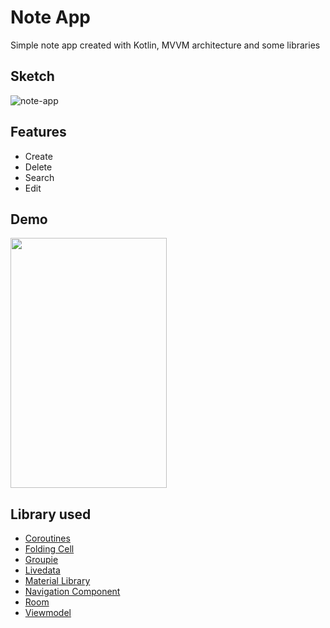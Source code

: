 # **Note App**
Simple note app created with Kotlin, MVVM architecture and some libraries

## Sketch
![note-app](https://user-images.githubusercontent.com/48203569/99637170-d0fb1700-2a87-11eb-8f03-d265d0518ec3.jpg)

## Features
* Create
* Delete
* Search
* Edit

## Demo
<img src="https://user-images.githubusercontent.com/48203569/99905679-ae7e2d80-2d15-11eb-8807-0e4ab73fd74b.gif" width="250" height="400">  

## Library used
* [Coroutines](https://developer.android.com/topic/libraries/architecture/coroutines)
* [Folding Cell](https://github.com/Ramotion/folding-cell-android)
* [Groupie](https://github.com/lisawray/groupie)
* [Livedata](https://developer.android.com/topic/libraries/architecture/livedata)
* [Material Library](https://material.io/develop/android/docs/getting-started)
* [Navigation Component](https://developer.android.com/guide/navigation)
* [Room](https://developer.android.com/topic/libraries/architecture/room)
* [Viewmodel](https://developer.android.com/topic/libraries/architecture/viewmodel)

